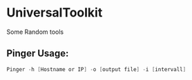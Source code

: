 # UniversalToolkit
Some Random tools

## Pinger Usage:
```Powershell
Pinger -h [Hostname or IP] -o [output file] -i [intervall]
```
